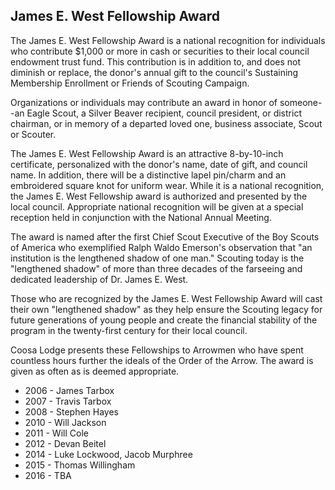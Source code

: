 ## James E. West Fellowship Award

The James E. West Fellowship Award is a national recognition for individuals who contribute $1,000 or more in cash or securities to their local council endowment trust fund. This contribution is in addition to, and does not diminish or replace, the donor's annual gift to the council's Sustaining Membership Enrollment or Friends of Scouting Campaign.

Organizations or individuals may contribute an award in honor of someone--an Eagle Scout, a Silver Beaver recipient, council president, or district chairman, or in memory of a departed loved one, business associate, Scout or Scouter. 

The James E. West Fellowship Award is an attractive 8-by-10-inch certificate, personalized with the donor's name, date of gift, and council name. In addition, there will be a distinctive lapel pin/charm and an embroidered square knot for uniform wear. While it is a national recognition, the James E. West Fellowship award is authorized and presented by the local council. Appropriate national recognition will be given at a special reception held in conjunction with the National Annual Meeting. 

The award is named after the first Chief Scout Executive of the Boy Scouts of America who exemplified Ralph Waldo Emerson's observation that "an institution is the lengthened shadow of one man." Scouting today is the "lengthened shadow" of more than three decades of the farseeing and dedicated leadership of Dr. James E. West.

Those who are recognized by the James E. West Fellowship Award will cast their own "lengthened shadow" as they help ensure the Scouting legacy for future generations of young people and create the financial stability of the program in the twenty-first century for their local council. 

Coosa Lodge presents these Fellowships to Arrowmen who have spent countless hours further the ideals of the Order of the Arrow.  The award is given as often as is deemed appropriate.

* 2006 - James Tarbox
*	2007 - Travis Tarbox
*	2008 - Stephen Hayes
*	2010 - Will Jackson
*	2011 - Will Cole
*	2012 - Devan Beitel
* 2014 - Luke Lockwood, Jacob Murphree
*	2015 - Thomas Willingham
*	2016 - TBA
